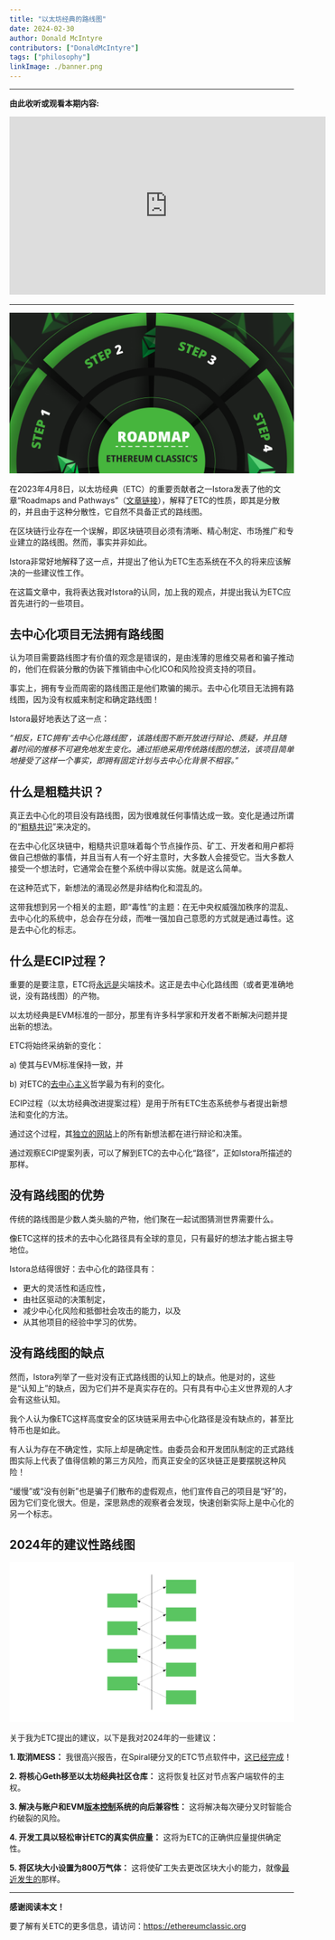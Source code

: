```yaml
---
title: "以太坊经典的路线图"
date: 2024-02-30
author: Donald McIntyre
contributors: ["DonaldMcIntyre"]
tags: ["philosophy"]
linkImage: ./banner.png
---
```


---
**由此收听或观看本期内容:**

<iframe width="560" height="315" src="https://www.youtube.com/embed/zuJGfrp7kGw?si=pQhwEj-GDJkuVwOh" title="YouTube video player" frameborder="0" allow="accelerometer; autoplay; clipboard-write; encrypted-media; gyroscope; picture-in-picture; web-share" allowfullscreen></iframe>

---

![](./banner.png)

在2023年4月8日，以太坊经典（ETC）的重要贡献者之一Istora发表了他的文章“Roadmaps and Pathways”（[文章链接](https://ethereumclassic.org/blog/2023-04-08-roadmaps-and-pathways)），解释了ETC的性质，即其是分散的，并且由于这种分散性，它自然不具备正式的路线图。

在区块链行业存在一个误解，即区块链项目必须有清晰、精心制定、市场推广和专业建立的路线图。然而，事实并非如此。

Istora非常好地解释了这一点，并提出了他认为ETC生态系统在不久的将来应该解决的一些建议性工作。

在这篇文章中，我将表达我对Istora的认同，加上我的观点，并提出我认为ETC应首先进行的一些项目。

## 去中心化项目无法拥有路线图

认为项目需要路线图才有价值的观念是错误的，是由浅薄的思维交易者和骗子推动的，他们在假装分散的伪装下推销由中心化ICO和风险投资支持的项目。

事实上，拥有专业而周密的路线图正是他们欺骗的揭示。去中心化项目无法拥有路线图，因为没有权威来制定和确定路线图！

Istora最好地表达了这一点：

*“相反，ETC拥有‘去中心化路线图’，该路线图不断开放进行辩论、质疑，并且随着时间的推移不可避免地发生变化。通过拒绝采用传统路线图的想法，该项目简单地接受了这样一个事实，即拥有固定计划与去中心化背景不相容。”*

## 什么是粗糙共识？

真正去中心化的项目没有路线图，因为很难就任何事情达成一致。变化是通过所谓的“[粗糙共识](https://en.wikipedia.org/wiki/Rough_consensus)”来决定的。

在去中心化区块链中，粗糙共识意味着每个节点操作员、矿工、开发者和用户都将做自己想做的事情，并且当有人有一个好主意时，大多数人会接受它。当大多数人接受一个想法时，它通常会在整个系统中得以实施。就是这么简单。

在这种范式下，新想法的涌现必然是非结构化和混乱的。

这带我想到另一个相关的主题，即“毒性”的主题：在无中央权威强加秩序的混乱、去中心化的系统中，总会存在分歧，而唯一强加自己意愿的方式就是通过毒性。这是去中心化的标志。

## 什么是ECIP过程？

重要的是要注意，ETC将[永远是](https://ethereumclassic.org/blog/2023-04-04-ethereum-classic-will-always-be-state-of-the-art-technology)尖端技术。这正是去中心化路线图（或者更准确地说，没有路线图）的产物。

以太坊经典是EVM标准的一部分，那里有许多科学家和开发者不断解决问题并提出新的想法。

ETC将始终采纳新的变化：

a) 使其与EVM标准保持一致，并

b) 对ETC的[去中心主义](https://ethereumclassic.org/why-classic/decentralism)哲学最为有利的变化。

ECIP过程（以太坊经典改进提案过程）是用于所有ETC生态系统参与者提出新想法和变化的方法。

通过这个过程，其[独立的网站](https://ecips.ethereumclassic.org/)上的所有新想法都在进行辩论和决策。

通过观察ECIP提案列表，可以了解到ETC的去中心化“路径”，正如Istora所描述的那样。

## 没有路线图的优势

传统的路线图是少数人类头脑的产物，他们聚在一起试图猜测世界需要什么。

像ETC这样的技术的去中心化路径具有全球的意见，只有最好的想法才能占据主导地位。

Istora总结得很好：去中心化的路径具有：

- 更大的灵活性和适应性，
- 由社区驱动的决策制定，
- 减少中心化风险和抵御社会攻击的能力，以及
- 从其他项目的经验中学习的优势。

## 没有路线图的缺点

然而，Istora列举了一些对没有正式路线图的认知上的缺点。他是对的，这些是“认知上”的缺点，因为它们并不是真实存在的。只有具有中心主义世界观的人才会有这些认知。

我个人认为像ETC这样高度安全的区块链采用去中心化路径是没有缺点的，甚至比特币也是如此。

有人认为存在不确定性，实际上却是确定性。由委员会和开发团队制定的正式路线图实际上代表了值得信赖的第三方风险，而真正安全的区块链正是要摆脱这种风险！

“缓慢”或“没有创新”也是骗子们散布的虚假观点，他们宣传自己的项目是“好”的，因为它们变化很大。但是，深思熟虑的观察者会发现，快速创新实际上是中心化的另一个标志。

## 2024年的建议性路线图

![](./1.png)

关于我为ETC提出的建议，以下是我对2024年的一些建议：

**1. 取消MESS：** 我很高兴报告，在Spiral硬分叉的ETC节点软件中，[这已经完成](https://github.com/orgs/ethereumclassic/discussions/522)！

**2. 将核心Geth移至以太坊经典社区仓库：** 这将恢复社区对节点客户端软件的主权。

**3. 解决与账户和EVM[版本控制](https://etherplan.com/2019/10/26/backward-compatibility-what-is-account-versioning-in-ethereum-classic/9440/)系统的向后兼容性：** 这将解决每次硬分叉时智能合约破裂的风险。

**4. 开发工具以轻松审计ETC的真实供应量：** 这将为ETC的正确供应量提供确定性。

**5. 将区块大小设置为800万气体：** 这将使矿工失去更改区块大小的能力，就像[最近发生的](https://ethereumclassic.org/blog/2023-12-20-how-do-miners-change-the-gas-limit-in-ethereum-classic)那样。

---

**感谢阅读本文！**

要了解有关ETC的更多信息，请访问：https://ethereumclassic.org
